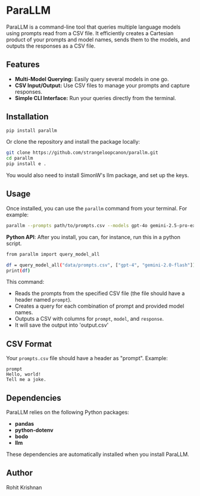 # ParaLLM
ParaLLM is a command-line tool that queries multiple language models using prompts read from a CSV file. It efficiently creates a Cartesian product of your prompts and model names, sends them to the models, and outputs the responses as a CSV file.

## Features

- **Multi-Model Querying:** Easily query several models in one go.
- **CSV Input/Output:** Use CSV files to manage your prompts and capture responses.
- **Simple CLI Interface:** Run your queries directly from the terminal.

## Installation

```bash
pip install parallm
```

Or clone the repository and install the package locally:

```bash
git clone https://github.com/strangeloopcanon/parallm.git
cd parallm
pip install e .
```
You would also need to install SimonW's llm package, and set up the keys.

## Usage
Once installed, you can use the `parallm` command from your terminal. For example:

```bash
parallm --prompts path/to/prompts.csv --models gpt-4o gemini-2.5-pro-exp-03-25 claude-3.7-sonnet
```
**Python API**: After you install, you can, for instance, run this in a python script.
```bash
from parallm import query_model_all

df = query_model_all("data/prompts.csv", ["gpt-4", "gemini-2.0-flash"])
print(df)
```

This command:
- Reads the prompts from the specified CSV file (the file should have a header named `prompt`).
- Creates a query for each combination of prompt and provided model names.
- Outputs a CSV with columns for `prompt`, `model`, and `response`.
- It will save the output into 'output.csv'

## CSV Format
Your `prompts.csv` file should have a header as "prompt". Example:

```csv
prompt
Hello, world!
Tell me a joke.
```

## Dependencies
ParaLLM relies on the following Python packages:
- **pandas**
- **python-dotenv**
- **bodo**
- **llm**

These dependencies are automatically installed when you install ParaLLM.

## Author
Rohit Krishnan